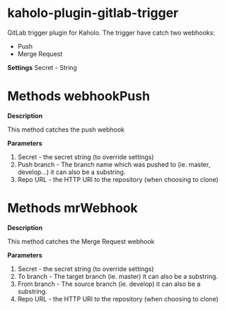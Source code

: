# kaholo-plugin-gitlab-trigger
GitLab trigger plugin for Kaholo. The trigger have catch two webhooks:
- Push
- Merge Request

**Settings**
Secret - String

# Methods webhookPush

**Description**

This method catches the push webhook

**Parameters**

1. Secret - the secret string (to override settings)
2. Push branch - The branch name which was pushed to (ie. master, develop...) it can also be a substring.
3. Repo URL - the HTTP URl to the repository (when choosing to clone)

# Methods mrWebhook

**Description**

This method catches the Merge Request webhook

**Parameters**

1. Secret - the secret string (to override settings)
2. To branch - The target branch (ie. master) it can also be a substring.
3. From branch - The source branch (ie. develop) it can also be a substring.
3. Repo URL - the HTTP URl to the repository (when choosing to clone)
